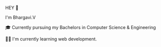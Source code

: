 HEY 👋 

I'm Bhargavi.V

🎓 Currently pursuing my Bachelors in Computer Science & Engineering

👩‍🎓 I'm currently learning web development.

